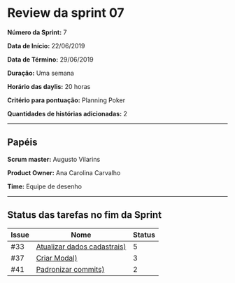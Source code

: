 # Review da sprint 07

**Número da Sprint:** 7

**Data de Início:** 22/06/2019

**Data de Término:** 29/06/2019

**Duração:** Uma semana

**Horário das daylis:** 20 horas

**Critério para pontuação:** Planning Poker

**Quantidades de histórias adicionadas:** 2

----

## Papéis

**Scrum master:** Augusto Vilarins

**Product Owner:** Ana Carolina Carvalho

**Time:** Equipe de desenho

----


## Status das tarefas no fim da Sprint

|Issue|Nome|Status|
|-----|----|-----|
|#33|[Atualizar dados cadastrais)](https://github.com/conosco/conosco-api/issues/33)| 5 |
|#37|[Criar Modal)](https://github.com/conosco/conosco-api/issues/54)| 3 |
|#41|[Padronizar commits)](https://github.com/conosco/conosco-api/issues/41)| 2 |